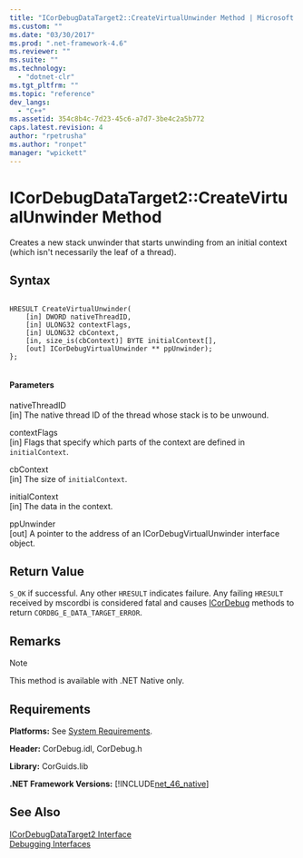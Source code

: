 ```yaml
---
title: "ICorDebugDataTarget2::CreateVirtualUnwinder Method | Microsoft Docs"
ms.custom: ""
ms.date: "03/30/2017"
ms.prod: ".net-framework-4.6"
ms.reviewer: ""
ms.suite: ""
ms.technology: 
  - "dotnet-clr"
ms.tgt_pltfrm: ""
ms.topic: "reference"
dev_langs: 
  - "C++"
ms.assetid: 354c8b4c-7d23-45c6-a7d7-3be4c2a5b772
caps.latest.revision: 4
author: "rpetrusha"
ms.author: "ronpet"
manager: "wpickett"
---
```

# ICorDebugDataTarget2::CreateVirtualUnwinder Method
Creates a new stack unwinder that starts unwinding from an initial context (which isn't necessarily the leaf of a thread).  
  
## Syntax  
  
```  
  
HRESULT CreateVirtualUnwinder(  
    [in] DWORD nativeThreadID,  
    [in] ULONG32 contextFlags,  
    [in] ULONG32 cbContext,  
    [in, size_is(cbContext)] BYTE initialContext[],  
    [out] ICorDebugVirtualUnwinder ** ppUnwinder);  
};  
  
```  
  
#### Parameters  
 nativeThreadID  
 [in] The native thread ID of the thread whose stack is to be unwound.  
  
 contextFlags  
 [in] Flags that specify which parts of the context are defined in `initialContext`.  
  
 cbContext  
 [in] The size of `initialContext`.  
  
 initialContext  
 [in] The data in the context.  
  
 ppUnwinder  
 [out] A pointer to the address of an ICorDebugVirtualUnwinder interface object.  
  
## Return Value  
 `S_OK` if successful. Any other `HRESULT` indicates failure. Any failing `HRESULT` received by mscordbi is considered fatal and causes [ICorDebug](../../../../docs/framework/unmanaged-api/debugging/icordebug-interface.md) methods to return `CORDBG_E_DATA_TARGET_ERROR`.  
  
## Remarks  
  
> [!NOTE]
>  This method is available with .NET Native only.  
  
## Requirements  
 **Platforms:** See [System Requirements](../../../../docs/framework/getting-started/system-requirements.md).  
  
 **Header:** CorDebug.idl, CorDebug.h  
  
 **Library:** CorGuids.lib  
  
 **.NET Framework Versions:** [!INCLUDE[net_46_native](../../../../includes/net-46-native-md.md)]  
  
## See Also  
 [ICorDebugDataTarget2 Interface](../../../../docs/framework/unmanaged-api/debugging/icordebugdatatarget2-interface.md)   
 [Debugging Interfaces](../../../../docs/framework/unmanaged-api/debugging/debugging-interfaces.md)